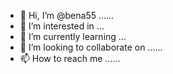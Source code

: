 - 👋 Hi, I’m @bena55 ......
- 👀 I’m interested in ...
- 🌱 I’m currently learning ...
- 💞️ I’m looking to collaborate on ......
- 📫 How to reach me ......

<!---
bena55/bena55 is a ✨ special ✨ repository because its `README.md` (this file) appears on your GitHub profile.
You can click the Preview link to take a look at your changes.
--->
